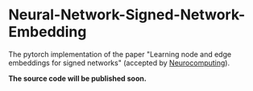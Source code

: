 # Neural-Network-Signed-Network-Embedding

The pytorch implementation of the paper "Learning node and edge embeddings for signed networks" (accepted by [Neurocomputing](https://www.journals.elsevier.com/neurocomputing/)).

**The source code will be published soon.**